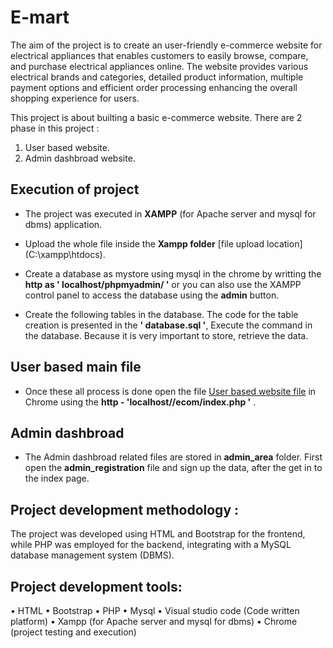 # E-mart 

The aim of the project is to create an user-friendly e-commerce website for electrical appliances that enables customers to easily browse, compare, and purchase electrical appliances online. The website provides various electrical brands and categories, detailed product information, multiple payment options and efficient order processing enhancing the overall shopping experience for users.
    
This project is about builting a basic e-commerce website. There are 2 phase in this project :

1. User based website.
2. Admin dashbroad website.

## Execution of project

* The project was executed in **XAMPP** (for Apache server and mysql for dbms) application.

* Upload the whole file inside the **Xampp folder** [file upload location](C:\xampp\htdocs\). 

* Create a database as mystore using mysql in the chrome by writting the **http as ' localhost/phpmyadmin/ '** or you can also use  the XAMPP control panel to access the database using the **admin** button.

* Create the following tables in the database. The code for the table creation is presented in the **' database.sql '**, Execute the command in the database. Because it is very important to store, retrieve the data.

## User based main file 

* Once these all process is done open the file [User based website file]( C:\xampp\htdocs\ecom\index.php) in Chrome using the **http - 'localhost//ecom/index.php '** .

## Admin dashbroad 

* The Admin dashbroad related files are stored in **admin_area** folder. First open the **admin_registration** file and sign up the data, after the get in to the index page.

## Project development methodology :
The project was developed using HTML and Bootstrap for the frontend, while PHP was employed for the backend, integrating with a MySQL database management system (DBMS).

## Project development tools:
•	HTML 
•	Bootstrap
•	PHP
•	Mysql
•	Visual studio code (Code written platform)
•	Xampp (for Apache server and mysql for dbms)
•	Chrome (project testing and execution)

